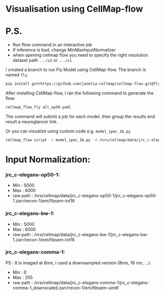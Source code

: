 # Visualisation using CellMap-flow
# P.S. 
- Run flow command in an interactive job
- If inference is bad, change MinMaxInputNormalizer
- when opening cellmap flow you need to specify the right resolution dataset path `.../s2` or `.../s1`


I created a branch to run Fly Model using CellMap-flow. The branch is named `fly`.
```bash
pip install git+https://github.com/janelia-cellmap/cellmap-flow.git@fly
```

After installing CellMap-flow, I ran the following command to generate the flow:

```bash
cellmap_flow_fly all_op50.yaml

```
The command will submit a job for each model. then group the results and result  a neuroglancer link.


Or you can visualize using custom code 
e.g. `model_spec_16.py` 
```bash
cellmap_flow script -s model_spec_16.py -d /nrs/cellmap/data/jrc_c-elegans-comma-1/jrc_c-elegans-comma-1_downscaled.zarr/recon-1/em/fibsem-uint8/s1 -P cellmap
```

# Input Normalization:
### jrc_c-elegans-op50-1:
- Min : 5000
- Max : 6000
- raw path : /nrs/cellmap/data/jrc_c-elegans-op50-1/jrc_c-elegans-op50-1.zarr/recon-1/em/fibsem-int16
### jrc_c-elegans-bw-1:
- Min : 5000
- Max : 6000
- raw path : /nrs/cellmap/data/jrc_c-elegans-bw-1/jrc_c-elegans-bw-1.zarr/recon-1/em/fibsem-int16
### jrc_c-elegans-comma-1:
PS : It is imaged at 6nm, I used a downsampled version (8nm, 16 nm, ...).
- Min : 0
- Max : 255
- raw path : /nrs/cellmap/data/jrc_c-elegans-comma-1/jrc_c-elegans-comma-1_downscaled.zarr/recon-1/em/fibsem-uint8